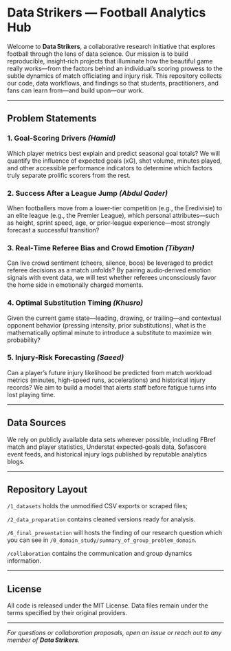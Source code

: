 # Data Strikers — Football Analytics Hub

Welcome to **Data Strikers**, a collaborative research initiative that explores
football through the lens of data science. Our mission is to build reproducible,
insight‑rich projects that illuminate how the beautiful game really works—from
the factors behind an individual’s scoring prowess to the subtle dynamics of
match officiating and injury risk. This repository collects our code, data
workflows, and findings so that students, practitioners, and fans can learn
from—and build upon—our work.

---

## Problem Statements

### 1. Goal‑Scoring Drivers *(Hamid)*

Which player metrics best explain and predict seasonal goal totals? We will
quantify the influence of expected goals (xG), shot volume, minutes played, and
other accessible performance indicators to determine which factors truly separate
prolific scorers from the rest.

### 2. Success After a League Jump *(Abdul Qader)*

When footballers move from a lower‑tier competition (e.g., the Eredivisie) to an
elite league (e.g., the Premier League), which personal attributes—such as height,
sprint speed, age, or prior‑league experience—most strongly forecast
a successful transition?

### 3. Real‑Time Referee Bias and Crowd Emotion *(Tibyan)*

Can live crowd sentiment (cheers, silence, boos) be leveraged to predict referee
decisions as a match unfolds? By pairing audio‑derived emotion signals with event
data, we will test whether referees unconsciously favor the home side in
emotionally charged moments.

### 4. Optimal Substitution Timing *(Khusro)*

Given the current game state—leading, drawing, or trailing—and contextual opponent
behavior (pressing intensity, prior substitutions), what is the mathematically
optimal minute to introduce a substitute to maximize win probability?

### 5. Injury‑Risk Forecasting *(Saeed)*

Can a player’s future injury likelihood be predicted from match workload metrics
(minutes, high‑speed runs, accelerations) and historical injury records? We aim
to build a model that alerts staff before fatigue turns into lost playing time.

---

## Data Sources

We rely on publicly available data sets wherever possible, including FBref match
and player statistics, Understat expected‑goals data, Sofascore event feeds,
and historical injury logs published by reputable analytics blogs.

---

## Repository Layout

`/1_datasets` holds the unmodified CSV exports or scraped files;

`/2_data_preparation` contains cleaned versions ready for analysis.

`/6_final_presentation` will hosts the finding of our research question which
you can see in `/0_domain_study/summary_of_group_problem_domain`.

`/collaboration` contains the communication and group dynamics information.

---

## License

All code is released under the MIT License. Data files remain under the terms
specified by their original providers.

---

*For questions or collaboration proposals, open an issue or reach out to any
member of **Data Strikers**.*
